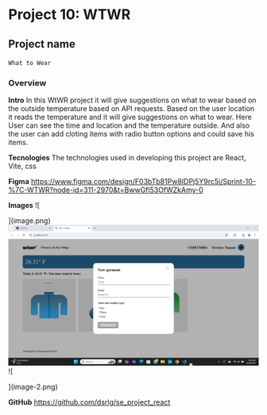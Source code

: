 # Project 10: WTWR
## Project name
    What to Wear
### Overview  
  
**Intro**
   In this WtWR project it will give suggestions on  what to wear based on the outside temperature based on API requests. Based on the user location it reads the temperature and it will give suggestions on what to wear. Here User can see the time and location and the temperature outside. And also the user can add cloting items with radio button options and could save his items. 

 **Tecnologies** 
The technologies used in developing this project are React, Vite, css

**Figma** 
https://www.figma.com/design/F03bTb81Pw8IDPj5Y9rc5i/Sprint-10-%7C-WTWR?node-id=311-2970&t=BwwGfl53OfWZkAmy-0
  
**Images** 
![

](image.png)
![Add Items](image-1.png)
![
  
](image-2.png)


**GitHub**
https://github.com/dsrlg/se_project_react
